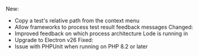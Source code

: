 New:
  - Copy a test's relative path from the context menu
  - Allow frameworks to process test result feedback messages
Changed:
  - Improved feedback on which process architecture Lode is running in
  - Upgrade to Electron v26
Fixed:
  - Issue with PHPUnit when running on PHP 8.2 or later
